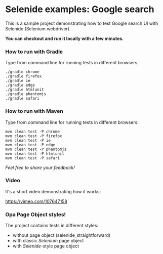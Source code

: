 Selenide examples: Google search
================================

This is a sample project demonstrating how to test Google search UI with Selenide (Selenium webdriver).

**You can checkout and run it locally with a few minutes.**

### How to run with Gradle

Type from command line for running tests in different browsers:

```
./gradle chrome
./gradle firefox
./gradle ie
./gradle edge
./gradle htmlunit
./gradle phantomjs
./gradle safari
```

### How to run with Maven

Type from command line for running tests in different browsers:

```
mvn clean test -P chrome
mvn clean test -P firefox
mvn clean test -P ie
mvn clean test -P edge
mvn clean test -P phantomjs
mvn clean test -P htmlunit
mvn clean test -P safari
```

_Feel free to share your feedback!_

### Video

It's a short video demonstrating how it works:

https://vimeo.com/107647158

### Opa Page Object styles!

The project contains tests in different styles:
 * without page object (selenide_straightforward)
 * with classic _Selenium_ page object
 * with _Selenide_-style page object